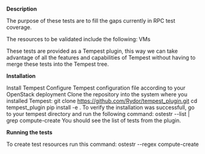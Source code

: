 **Description**

The purpose of these tests are to fill the gaps currently in RPC test coverage.

The resources to be validated include the following:
VMs

These tests are provided as a Tempest plugin, this way we can take advantage of all the features and capabilities of Tempest without having to merge these tests into the Tempest tree.


**Installation**

Install Tempest
Configure Tempest configuration file according to your OpenStack deployment
Clone the repository into the system where you installed Tempest: git clone https://github.com/Rydor/tempest_plugin.git
cd tempest_plugin
pip install -e .
To verify the installation was successfull, go to your tempest directory and run the following command:
ostestr --list | grep compute-create
You should see the list of tests from the plugin.


**Running the tests**

To create test resources run this command:
ostestr --regex compute-create
